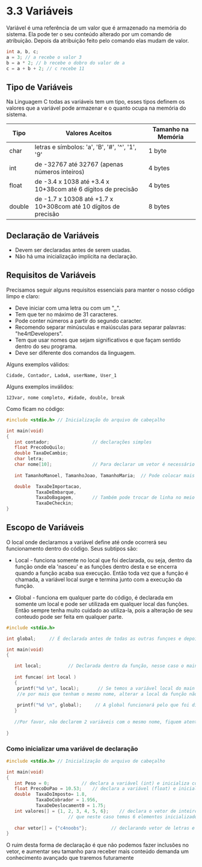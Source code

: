 # 3.3 Variáveis

Variável é uma referência de um valor que é armazenado na memória do sistema.
Ela pode ter o seu conteúdo alterado por um comando de atribuição.
Depois da atribuição feito pelo comando elas mudam de valor.

```c
int a, b, c;
a = 3; // a recebe o valor 3
b = a * 2; // b recebe o dobro do valor de a 
c = a + b + 2; // c recebe 11
```


## Tipo de Variáveis

Na Linguagem C todas as variáveis tem um tipo, esses tipos definem os valores que a variável pode armazenar e o quanto ocupa na memória do sistema.

| Tipo | Valores Aceitos | Tamanho na Memória |
| --- | --- | --- |
| char   | letras e símbolos: 'a', 'B', '#', '^', '1', '9'| 1 byte |
| int | de -32767 até 32767 (apenas números inteiros) | 4 bytes |
| float | 	de -3.4 x 1038 até +3.4 x 10+38com até 6 dígitos de precisão | 4 bytes |
| double | de -1.7 x 10308 até +1.7 x 10+308com até 10 dígitos de precisão| 8 bytes |


## Declaração de Variáveis

- Devem ser declaradas antes de serem usadas.
- Não há uma inicialização implícita na declaração.


## Requisitos de Variáveis

Precisamos seguir alguns requisitos essenciais para manter o nosso código limpo e claro:

- Deve iniciar com uma letra ou com um "_".
- Tem que ter no máximo de 31 caracteres.
- Pode conter números a partir do segundo caracter.
- Recomendo separar minúsculas e maiúsculas para separar palavras: "he4rtDevelopers".
- Tem que usar nomes que sejam significativos e que façam sentido dentro do seu programa.
- Deve ser diferente dos comandos da linguagem.

Alguns exemplos válidos:

```
Cidade, Contador, LadoA, userName, User_1
```

Alguns exemplos inválidos:

```
123var, nome completo, #idade, double, break
```

Como ficam no código:

```c
#include <stdio.h> // Inicialização do arquivo de cabeçalho 

int main(void)
{ 
   int contador;                // declarações simples
   float PrecoDoQuilo;
   double TaxaDeCambio;
   char letra;
   char nome[10];               // Para declarar um vetor é necessário [] e dizer quantos caracteres ou inteiros caberá nele
   
   int TamanhoManoel, TamanhoJoao, TamanhoMaria;  // Pode colocar mais de uma variável na mesma linha 

   double  TaxaDeImportacao,
           TaxaDeEmbarque,
           TaxaDoBagagem,       // Também pode trocar de linha no meio
           TaxaDeCheckin;
}    
```


## Escopo de Variáveis

O local onde declaramos a variável define até onde ocorrerá seu funcionamento dentro do código.
Seus subtipos são: 

- Local - funciona somente no local que foi declarada, ou seja, dentro da função onde ela 'nasceu' e as funções dentro desta e se encerra quando a função acaba sua execução. Então toda vez que a função é chamada, a variável local surge e termina junto com a execução da função.

- Global - funciona em qualquer parte do código, é declarada em somente um local e pode ser utilizada em qualquer local das funções. Então sempre tenha muito cuidado ao utiliza-la, pois a alteração de seu conteudo pode ser feita em qualquer parte.
 
```c
#include <stdio.h> 

int global;		// É declarada antes de todas as outras funçoes e depois das bibliotecas

int main(void)
{ 

   int local;          // Declarada dentro da função, nesse caso o main(void) e poderá ser utilizada por tudo que está dentro dele
   			
   int funcao( int local )
   {
   	printf("%d \n", local);       // Se temos a variável local do main e a local da função, a prioridade é da variável da função
   	//e por mais que tenham o mesmo nome, alterar a local da função não altera a local do main, somente caso a da função não existisse
   	
   	printf("%d \n", global);     // A global funcionará pelo que foi dito anteriormente
   }
   
   //Por favor, não declarem 2 variáveis com o mesmo nome, fiquem atentos
   
}
```


### Como inicializar uma variável de declaração

```c
#include <stdio.h> // Inicialização do arquivo de cabeçalho

int main(void)
{ 
   int Peso = 0;            // declara a variável (int) e inicializa com Zero
   float PrecoDoPao = 10.53;    // declara a variável (float) e inicializa com 10.53
   double  TaxaDoImposto= 1.8,
           TaxaDoCobrador = 1.956,
           TaxaDeDeslocament0 = 1.75;
   int valores[] = {1, 2, 3, 4, 5, 6};    // declara o vetor de inteiros e atribui a seu tamanho a quantidade de elementos
   					   // que neste caso temos 6 elementos inicializados 
   					   
   char vetor[] = {"c4noobs"};		   // declarando vetor de letras e inicializa com uma string
}
```
O ruim desta forma de declaração é que não podemos fazer inclusões no vetor, e aumentar seu tamanho para receber mais conteúdo demanda um conhecimento avançado que traremos futuramente
